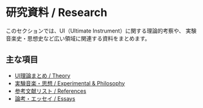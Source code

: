 # 研究資料 / Research

このセクションでは、UI（Ultimate Instrument）に関する理論的考察や、
実験音楽史・思想史など広い領域に関連する資料をまとめます。

## 主な項目
- [UI理論まとめ / Theory](theory.md)
- [実験音楽・思想 / Experimental & Philosophy](experimental.md)
- [参考文献リスト / References](references.md)
- [論考・エッセイ / Essays](essays.md)
